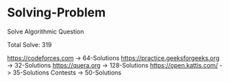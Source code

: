 # Solving-Problem
Solve Algorithmic Question 

Total Solve: 319

https://codeforces.com -> 64-Solutions
https://practice.geeksforgeeks.org -> 32-Solutions
https://quera.org -> 128-Solutions
https://open.kattis.com/ -> 35-Solutions
Contests -> 50-Solutions
